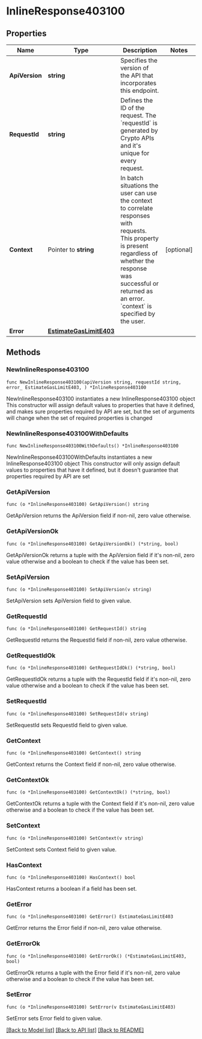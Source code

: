 # InlineResponse403100

## Properties

Name | Type | Description | Notes
------------ | ------------- | ------------- | -------------
**ApiVersion** | **string** | Specifies the version of the API that incorporates this endpoint. | 
**RequestId** | **string** | Defines the ID of the request. The &#x60;requestId&#x60; is generated by Crypto APIs and it&#39;s unique for every request. | 
**Context** | Pointer to **string** | In batch situations the user can use the context to correlate responses with requests. This property is present regardless of whether the response was successful or returned as an error. &#x60;context&#x60; is specified by the user. | [optional] 
**Error** | [**EstimateGasLimitE403**](EstimateGasLimitE403.md) |  | 

## Methods

### NewInlineResponse403100

`func NewInlineResponse403100(apiVersion string, requestId string, error_ EstimateGasLimitE403, ) *InlineResponse403100`

NewInlineResponse403100 instantiates a new InlineResponse403100 object
This constructor will assign default values to properties that have it defined,
and makes sure properties required by API are set, but the set of arguments
will change when the set of required properties is changed

### NewInlineResponse403100WithDefaults

`func NewInlineResponse403100WithDefaults() *InlineResponse403100`

NewInlineResponse403100WithDefaults instantiates a new InlineResponse403100 object
This constructor will only assign default values to properties that have it defined,
but it doesn't guarantee that properties required by API are set

### GetApiVersion

`func (o *InlineResponse403100) GetApiVersion() string`

GetApiVersion returns the ApiVersion field if non-nil, zero value otherwise.

### GetApiVersionOk

`func (o *InlineResponse403100) GetApiVersionOk() (*string, bool)`

GetApiVersionOk returns a tuple with the ApiVersion field if it's non-nil, zero value otherwise
and a boolean to check if the value has been set.

### SetApiVersion

`func (o *InlineResponse403100) SetApiVersion(v string)`

SetApiVersion sets ApiVersion field to given value.


### GetRequestId

`func (o *InlineResponse403100) GetRequestId() string`

GetRequestId returns the RequestId field if non-nil, zero value otherwise.

### GetRequestIdOk

`func (o *InlineResponse403100) GetRequestIdOk() (*string, bool)`

GetRequestIdOk returns a tuple with the RequestId field if it's non-nil, zero value otherwise
and a boolean to check if the value has been set.

### SetRequestId

`func (o *InlineResponse403100) SetRequestId(v string)`

SetRequestId sets RequestId field to given value.


### GetContext

`func (o *InlineResponse403100) GetContext() string`

GetContext returns the Context field if non-nil, zero value otherwise.

### GetContextOk

`func (o *InlineResponse403100) GetContextOk() (*string, bool)`

GetContextOk returns a tuple with the Context field if it's non-nil, zero value otherwise
and a boolean to check if the value has been set.

### SetContext

`func (o *InlineResponse403100) SetContext(v string)`

SetContext sets Context field to given value.

### HasContext

`func (o *InlineResponse403100) HasContext() bool`

HasContext returns a boolean if a field has been set.

### GetError

`func (o *InlineResponse403100) GetError() EstimateGasLimitE403`

GetError returns the Error field if non-nil, zero value otherwise.

### GetErrorOk

`func (o *InlineResponse403100) GetErrorOk() (*EstimateGasLimitE403, bool)`

GetErrorOk returns a tuple with the Error field if it's non-nil, zero value otherwise
and a boolean to check if the value has been set.

### SetError

`func (o *InlineResponse403100) SetError(v EstimateGasLimitE403)`

SetError sets Error field to given value.



[[Back to Model list]](../README.md#documentation-for-models) [[Back to API list]](../README.md#documentation-for-api-endpoints) [[Back to README]](../README.md)


